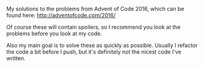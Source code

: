 My solutions to the problems from Advent of Code 2016,
which can be found here: http://adventofcode.com/2016/

Of course these will contain spoilers, so I recommend
you look at the problems before you look at my code. 

Also my main goal is to solve these as quickly as possible. 
Usually I refactor the code a bit before I push, 
but it's definitely not the nicest code I've written.

